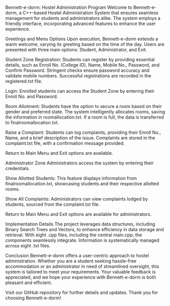 Bennett-e-dorm: Hostel Administration Program
Welcome to Bennett-e-dorm, a C++-based Hostel Administration System that ensures seamless management for students and administrators alike. The system employs a friendly interface, incorporating advanced features to enhance the user experience.

Greetings and Menu Options
Upon execution, Bennett-e-dorm extends a warm welcome, varying its greeting based on the time of the day. Users are presented with three main options: Student, Administrator, and Exit.

Student Zone
Registration: Students can register by providing essential details, such as Enroll No. (College ID), Name, Mobile No., Password, and Confirm Password. Stringent checks ensure password accuracy and validate mobile numbers. Successful registrations are recorded in the registered.txt file.

Login: Enrolled students can access the Student Zone by entering their Enroll No. and Password.

Room Allotment: Students have the option to secure a room based on their gender and preferred state. The system intelligently allocates rooms, saving the information in roomallocation.txt. If a room is full, the data is transferred to finalroomallocation.txt.

Raise a Complaint: Students can log complaints, providing their Enroll No., Name, and a brief description of the issue. Complaints are stored in the complaint.txt file, with a confirmation message provided.

Return to Main Menu and Exit options are available.

Administrator Zone
Administrators access the system by entering their credentials.

Show Allotted Students: This feature displays information from finalroomallocation.txt, showcasing students and their respective allotted rooms.

Show All Complaints: Administrators can view complaints lodged by students, sourced from the complaint.txt file.

Return to Main Menu and Exit options are available for administrators.

Implementation Details
The project leverages data structures, including Binary Search Trees and Vectors, to enhance efficiency in data storage and retrieval. With eight .cpp files, including the central main.cpp, the components seamlessly integrate. Information is systematically managed across eight .txt files.

Conclusion
Bennett-e-dorm offers a user-centric approach to hostel administration. Whether you are a student seeking hassle-free accommodation or an administrator in need of streamlined oversight, this system is tailored to meet your requirements. Your valuable feedback is appreciated, and we hope your experience with Bennett-e-dorm is both pleasant and efficient.

Visit our GitHub repository for further details and updates. Thank you for choosing Bennett-e-dorm!
